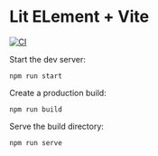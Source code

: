 # Lit ELement + Vite

[![CI](https://github.com/rodydavis/vite-lit-element-starter/actions/workflows/ci.yml/badge.svg)](https://github.com/rodydavis/vite-lit-element-starter/actions/workflows/ci.yml)

Start the dev server:

`npm run start`

Create a production build:

`npm run build`

Serve the build directory:

`npm run serve`